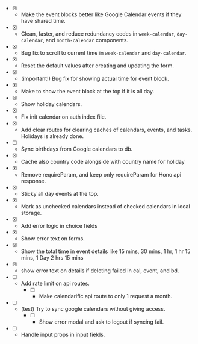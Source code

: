 - [x] - Make the event blocks better like Google Calendar events if they have shared time.
- [x] - Clean, faster, and reduce redundancy codes in `week-calendar`, `day-calendar`, and `month-calendar` components.
- [x] - Bug fix to scroll to current time in `week-calendar` and `day-calendar`.
- [x] - Reset the default values after creating and updating the form.
- [x] - (important!) Bug fix for showing actual time for event block.
- [x] - Make to show the event block at the top if it is all day.
- [x] - Show holiday calendars.
- [x] - Fix init calendar on auth index file.
- [x] - Add clear routes for clearing caches of calendars, events, and tasks. Holidays is already done.
- [ ] - Sync birthdays from Google calendars to db.
- [x] - Cache also country code alongside with country name for holiday
- [x] - Remove requireParam, and keep only requireParam for Hono api response.
- [x] - Sticky all day events at the top.
- [x] - Mark as unchecked calendars instead of checked calendars in local storage.
- [x] - Add error logic in choice fields
- [x] - Show error text on forms.
- [x] - Show the total time in event details like 15 mins, 30 mins, 1 hr, 1 hr 15 mins, 1 Day 2 hrs 15 mins
- [x] - show error text on details if deleting failed in cal, event, and bd.
- [ ] - Add rate limit on api routes.
    - [ ] - Make calendarific api route to only 1 request a month.
- [ ] - (test) Try to sync google calendars without giving access.
    - [ ] - Show error modal and ask to logout if syncing fail.
- [ ] - Handle input props in input fields.
